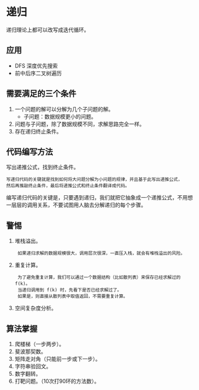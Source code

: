 # 递归
递归理论上都可以改写成迭代循环。

## 应用
- DFS 深度优先搜索
- 前中后序二叉树遍历

## 需要满足的三个条件
1. 一个问题的解可以分解为几个子问题的解。
    - 子问题：数据规模更小的问题。
2. 问题与子问题，除了数据规模不同，求解思路完全一样。
3. 存在递归终止条件。

## 代码编写方法
写出递推公式，找到终止条件。

```
写递归代码的关键就是找到如何将大问题分解为小问题的规律，并且基于此写出递推公式，
然后再推敲终止条件，最后将递推公式和终止条件翻译成代码。
```
编写递归代码的关键是，只要遇到递归，我们就把它抽象成一个递推公式，不用想一层层的调用关系，不要试图用人脑去分解递归的每个步骤。

## 警惕
1. 堆栈溢出。
        
        如果递归求解的数据规模很大，调用层次很深，一直压入栈，就会有堆栈溢出的风险。    
2. 重复计算。

        为了避免重复计算，我们可以通过一个数据结构（比如散列表）来保存已经求解过的 f(k)。
        当递归调用到 f(k) 时，先看下是否已经求解过了。
        如果是，则直接从散列表中取值返回，不需要重复计算。
3. 空间复杂度分析。

## 算法掌握
1. 爬楼梯（一步两步）。
2. 斐波那契数。
3. 矩阵走对角（只能前一步或下一步）。
4. 字符串验回文。
5. 数字翻转。
6. 打靶问题。（10次打90环的方法数）。
